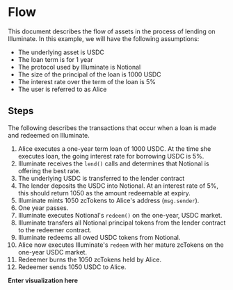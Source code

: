 # Flow

This document describes the flow of assets in the process of lending on Illuminate. In this example, we will have the following assumptions:

- The underlying asset is USDC
- The loan term is for 1 year
- The protocol used by Illuminate is Notional
- The size of the principal of the loan is 1000 USDC
- The interest rate over the term of the loan is 5%
- The user is referred to as Alice

## Steps

The following describes the transactions that occur when a loan is made and redeemed on Illuminate.

1. Alice executes a one-year term loan of 1000 USDC. At the time she executes loan, the going interest rate for borrowing USDC is 5%.
2. Illuminate receives the `lend()` calls and determines that Notional is offering the best rate.
3. The underlying USDC is transferred to the lender contract
4. The lender deposits the USDC into Notional. At an interest rate of 5%, this should return 1050 as the amount redeemable at expiry.
5. Illuminate mints 1050 zcTokens to Alice's address (`msg.sender`).
6. One year passes.
7. Illuminate executes Notional's `redeem()` on the one-year, USDC market.
8. Illuminate transfers all Notional principal tokens from the lender contract to the redeemer contract.
9. Illuminate redeems all owed USDC tokens from Notional.
10. Alice now executes Illuminate's `redeem` with her mature zcTokens on the one-year USDC market.
11. Redeemer burns the 1050 zcTokens held by Alice.
12. Redeemer sends 1050 USDC to Alice.

**Enter visualization here**